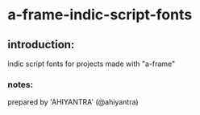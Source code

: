 # a-frame-indic-script-fonts

## introduction:
indic script fonts for projects made with "a-frame"

### notes:
prepared by 'AHIYANTRA' (@ahiyantra)